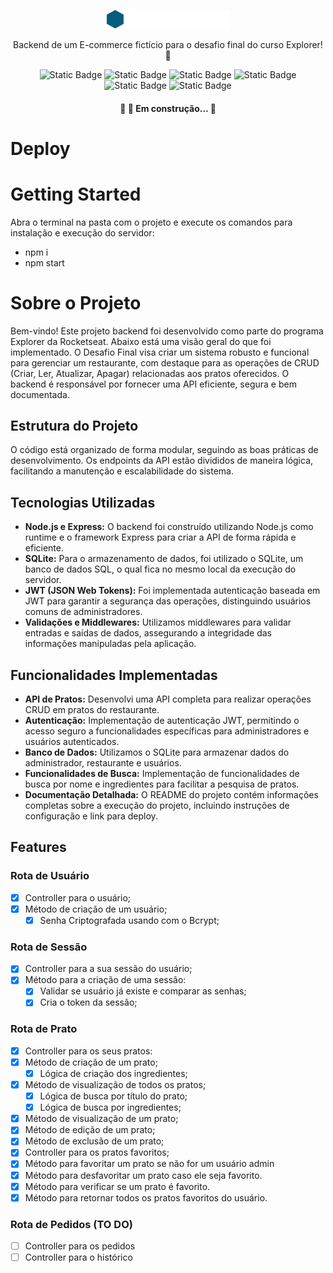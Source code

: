 <p align="center">
    <img src="https://raw.githubusercontent.com/lamenkazu/foodexplorer_frontend/main/src/assets/Brand.png" height="30" width="200" alt="Food Explorer" />
</p>

<p align="center"> Backend de um E-commerce fictício para o desafio final do curso Explorer! 🚀</p>

<div align="center">

![Static Badge](https://img.shields.io/badge/NPM%20-%209.8.0%20-%20%23065E7C)
![Static Badge](https://img.shields.io/badge/Server%20-%20Express%20-%20%23065E7C)
![Static Badge](https://img.shields.io/badge/Database%20-%20SQLite%20-%20%23065E7C)
![Static Badge](https://img.shields.io/badge/QueryBuilder%20-%20Knex%20-%20%23065E7C)
![Static Badge](https://img.shields.io/badge/Authentication%20-%20JWT%20-%20%23065E7C)
![Static Badge](https://img.shields.io/badge/FileUpload%20-%20Multer%20-%20%23065E7C)

</div>

<h4 align="center"> 
	🚧 🚀 Em construção... 🚧
</h4>

# Deploy

# Getting Started
Abra o terminal na pasta com o projeto e execute os comandos para instalação e execução do servidor:
- npm i
- npm start


# Sobre o Projeto
Bem-vindo! Este projeto backend foi desenvolvido como parte do programa Explorer da Rocketseat. Abaixo está uma visão geral do que foi implementado.
O Desafio Final visa criar um sistema robusto e funcional para gerenciar um restaurante, com destaque para as operações de CRUD (Criar, Ler, Atualizar, Apagar) relacionadas aos pratos oferecidos. O backend é responsável por fornecer uma API eficiente, segura e bem documentada.

## Estrutura do Projeto
O código está organizado de forma modular, seguindo as boas práticas de desenvolvimento. Os endpoints da API estão divididos de maneira lógica, facilitando a manutenção e escalabilidade do sistema.

## Tecnologias Utilizadas
- **Node.js e Express:** O backend foi construído utilizando Node.js como runtime e o framework Express para criar a API de forma rápida e eficiente.
- **SQLite:** Para o armazenamento de dados, foi utilizado o SQLite, um banco de dados SQL, o qual fica no mesmo local da execução do servidor.
- **JWT (JSON Web Tokens):** Foi implementada autenticação baseada em JWT para garantir a segurança das operações, distinguindo usuários comuns de administradores.
- **Validações e Middlewares:** Utilizamos middlewares para validar entradas e saídas de dados, assegurando a integridade das informações manipuladas pela aplicação.

## Funcionalidades Implementadas
- **API de Pratos:** Desenvolvi uma API completa para realizar operações CRUD em pratos do restaurante.
- **Autenticação:** Implementação de autenticação JWT, permitindo o acesso seguro a funcionalidades específicas para administradores e usuários autenticados.
- **Banco de Dados:** Utilizamos o SQLite para armazenar dados do administrador, restaurante e usuários.
- **Funcionalidades de Busca:** Implementação de funcionalidades de busca por nome e ingredientes para facilitar a pesquisa de pratos.
- **Documentação Detalhada:** O README do projeto contém informações completas sobre a execução do projeto, incluindo instruções de configuração e link para deploy.

## Features
### Rota de Usuário
- [x]  Controller para o usuário;
- [x]  Método de criação de um usuário;
    - [x]  Senha Criptografada usando com o Bcrypt;
### Rota de Sessão
- [x]  Controller para a sua sessão do usuário;
- [x]  Método para a criação de uma sessão:
    - [x]  Validar se usuário já existe e comparar as senhas;
    - [x]  Cria o token da sessão;
### Rota de Prato
- [x]  Controller para os seus pratos:
- [x]  Método de criação de um prato;
    - [x]  Lógica de criação dos ingredientes;
- [x]  Método de visualização de todos os pratos;
    - [x]  Lógica de busca por título do prato;
    - [x]  Lógica de busca por ingredientes;
- [x]  Método de visualização de um prato;
- [x]  Método de edição de um prato;
- [x]  Método de exclusão de um prato;
- [x]  Controller para os pratos favoritos;
- [x]  Método para favoritar um prato se não for um usuário admin
- [x]  Método para desfavoritar um prato caso ele seja favorito.
- [x]  Método para verificar se um prato é favorito.
- [x]  Método para retornar todos os pratos favoritos do usuário.
### Rota de Pedidos (TO DO)
- [ ]  Controller para os pedidos
- [ ]  Controller para o histórico
